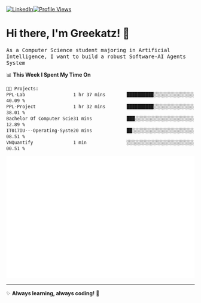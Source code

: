 [![LinkedIn](https://img.shields.io/badge/LinkedIn-0077B5?style=flat&logo=linkedin&logoColor=white)](https://www.linkedin.com/in/hungarbeit1912/)[![Profile Views](https://komarev.com/ghpvc/?username=Greekatz&color=blue&style=flat-square)](https://github.com/Greekatz)  


# Hi there, I'm Greekatz! 👋

<samp>As a Computer Science student majoring in Artificial Intelligence, I want to build a robust Software-AI Agents System<samp>


<!--START_SECTION:waka-->
📊 **This Week I Spent My Time On** 

```text
🐱‍💻 Projects: 
PPL-Lab                  1 hr 37 mins        ██████████░░░░░░░░░░░░░░░   40.09 % 
PPL-Project              1 hr 32 mins        ██████████░░░░░░░░░░░░░░░   38.01 % 
Bachelor Of Computer Scie31 mins             ███░░░░░░░░░░░░░░░░░░░░░░   12.89 % 
IT017IU---Operating-Syste20 mins             ██░░░░░░░░░░░░░░░░░░░░░░░   08.51 % 
VNQuantify               1 min               ░░░░░░░░░░░░░░░░░░░░░░░░░   00.51 % 
```


<!--END_SECTION:waka-->

![Full-year Contribution Calendar](https://github.com/Greekatz/Greekatz/blob/main/metrics.plugin.isocalendar.fullyear.svg)

---
✨ **Always learning, always coding!** 🚀
